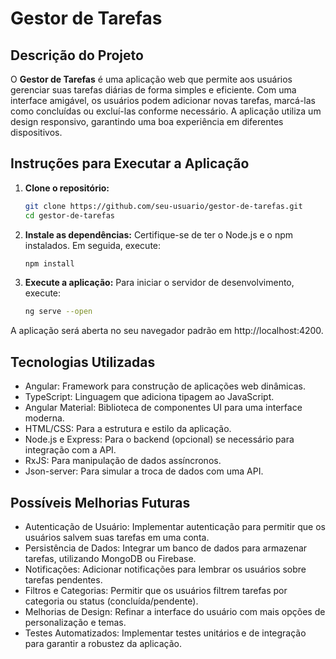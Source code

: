 # Gestor de Tarefas

## Descrição do Projeto

O **Gestor de Tarefas** é uma aplicação web que permite aos usuários gerenciar suas tarefas diárias de forma simples e eficiente. Com uma interface amigável, os usuários podem adicionar novas tarefas, marcá-las como concluídas ou excluí-las conforme necessário. A aplicação utiliza um design responsivo, garantindo uma boa experiência em diferentes dispositivos.

## Instruções para Executar a Aplicação

1. **Clone o repositório:**
   ```bash
   git clone https://github.com/seu-usuario/gestor-de-tarefas.git
   cd gestor-de-tarefas

2. **Instale as dependências:** Certifique-se de ter o Node.js e o npm instalados. Em seguida, execute:
    ```bash
    npm install

2. **Execute a aplicação:** Para iniciar o servidor de desenvolvimento, execute:
    ```bash
    ng serve --open

 A aplicação será aberta no seu navegador padrão em http://localhost:4200.

## Tecnologias Utilizadas

- Angular: Framework para construção de aplicações web dinâmicas.
- TypeScript: Linguagem que adiciona tipagem ao JavaScript.
- Angular Material: Biblioteca de componentes UI para uma interface moderna.
- HTML/CSS: Para a estrutura e estilo da aplicação.
- Node.js e Express: Para o backend (opcional) se necessário para integração com a API.
- RxJS: Para manipulação de dados assíncronos.
- Json-server: Para simular a troca de dados com uma API.

## Possíveis Melhorias Futuras

- Autenticação de Usuário: Implementar autenticação para permitir que os usuários salvem suas tarefas em uma conta.
- Persistência de Dados: Integrar um banco de dados para armazenar tarefas, utilizando MongoDB ou Firebase.
- Notificações: Adicionar notificações para lembrar os usuários sobre tarefas pendentes.
- Filtros e Categorias: Permitir que os usuários filtrem tarefas por categoria ou status (concluída/pendente).
- Melhorias de Design: Refinar a interface do usuário com mais opções de personalização e temas.
- Testes Automatizados: Implementar testes unitários e de integração para garantir a robustez da aplicação.

